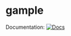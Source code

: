 # gample
Documentation: [![Docs](https://readthedocs.org/projects/gample/badge/?version=latest)](https://gample.readthedocs.io/jp/latest/)